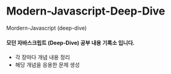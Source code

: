 # Modern-Javascript-Deep-Dive
Mordern-Javascript (deep-dive)

#### 모던 자바스크립트 (Deep-Dive) 공부 내용 기록소 입니다.

- 각 장마다 개념 내용 정리
- 해당 개념을 응용한 문제 생성
